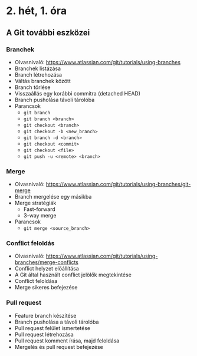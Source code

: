 # 2. hét, 1. óra

## A Git további eszközei

### Branchek

- Olvasnivaló: https://www.atlassian.com/git/tutorials/using-branches
- Branchek listázása
- Branch létrehozása
- Váltás branchek között
- Branch törlése
- Visszaállás egy korábbi commitra (detached HEAD)
- Branch pusholása távoli tárolóba
- Parancsok
  - `git branch`
  - `git branch <branch>`
  - `git checkout <branch>`
  - `git checkout -b <new_branch>`
  - `git branch -d <branch>`
  - `git checkout <commit>`
  - `git checkout <file>`
  - `git push -u <remote> <branch>`

### Merge

- Olvasnivaló: https://www.atlassian.com/git/tutorials/using-branches/git-merge
- Branch mergelése egy másikba
- Merge stratégiák
  - Fast-forward
  - 3-way merge
- Parancsok
  - `git merge <source_branch>`

### Conflict feloldás

- Olvasnivaló: https://www.atlassian.com/git/tutorials/using-branches/merge-conflicts
- Conflict helyzet előállítása
- A Git által használt conflict jelölők megtekintése
- Conflict feloldása
- Merge sikeres befejezése

### Pull request

- Feature branch készítése
- Branch pusholása a távoli tárolóba
- Pull request felület ismertetése
- Pull request létrehozása
- Pull request komment írása, majd feloldása
- Mergelés és pull request befejezése
